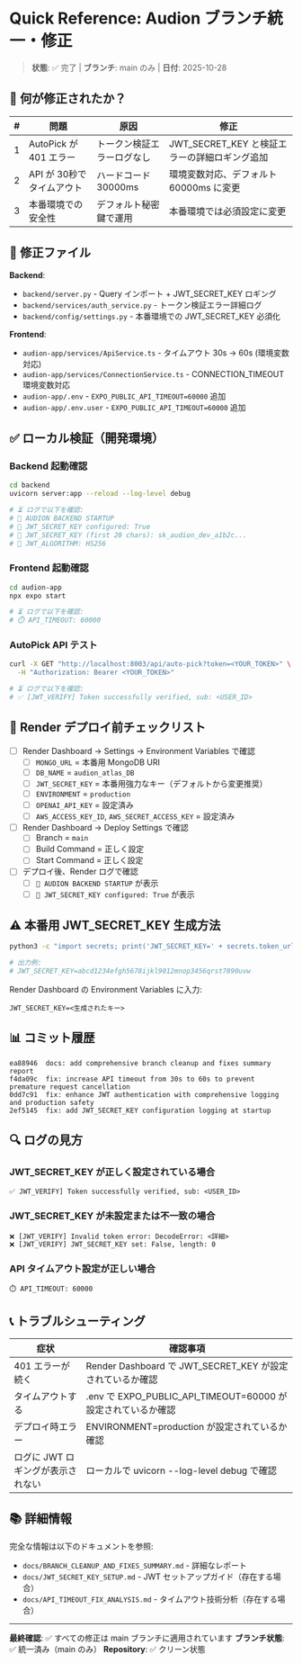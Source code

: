 # Quick Reference: Audion ブランチ統一・修正

> **状態**: ✅ 完了 | **ブランチ**: main のみ | **日付**: 2025-10-28

## 🎯 何が修正されたか？

| # | 問題 | 原因 | 修正 |
|-|-|-|-|
| 1 | AutoPick が 401 エラー | トークン検証エラーログなし | JWT_SECRET_KEY と検証エラーの詳細ロギング追加 |
| 2 | API が 30秒でタイムアウト | ハードコード 30000ms | 環境変数対応、デフォルト 60000ms に変更 |
| 3 | 本番環境での安全性 | デフォルト秘密鍵で運用 | 本番環境では必須設定に変更 |

## 🔧 修正ファイル

**Backend**:
- `backend/server.py` - Query インポート + JWT_SECRET_KEY ロギング
- `backend/services/auth_service.py` - トークン検証エラー詳細ログ
- `backend/config/settings.py` - 本番環境での JWT_SECRET_KEY 必須化

**Frontend**:
- `audion-app/services/ApiService.ts` - タイムアウト 30s → 60s (環境変数対応)
- `audion-app/services/ConnectionService.ts` - CONNECTION_TIMEOUT 環境変数対応
- `audion-app/.env` - `EXPO_PUBLIC_API_TIMEOUT=60000` 追加
- `audion-app/.env.user` - `EXPO_PUBLIC_API_TIMEOUT=60000` 追加

## ✅ ローカル検証（開発環境）

### Backend 起動確認
```bash
cd backend
uvicorn server:app --reload --log-level debug

# ⏳ ログで以下を確認:
# 🚀 AUDION BACKEND STARTUP
# 🔐 JWT_SECRET_KEY configured: True
# 🔐 JWT_SECRET_KEY (first 20 chars): sk_audion_dev_a1b2c...
# 🔐 JWT_ALGORITHM: HS256
```

### Frontend 起動確認
```bash
cd audion-app
npx expo start

# ⏳ ログで以下を確認:
# ⏱️ API_TIMEOUT: 60000
```

### AutoPick API テスト
```bash
curl -X GET "http://localhost:8003/api/auto-pick?token=<YOUR_TOKEN>" \
  -H "Authorization: Bearer <YOUR_TOKEN>"

# ⏳ ログで以下を確認:
# ✅ [JWT_VERIFY] Token successfully verified, sub: <USER_ID>
```

## 🚀 Render デプロイ前チェックリスト

- [ ] Render Dashboard → Settings → Environment Variables で確認
  - [ ] `MONGO_URL` = 本番用 MongoDB URI
  - [ ] `DB_NAME` = `audion_atlas_DB`
  - [ ] `JWT_SECRET_KEY` = 本番用強力なキー（デフォルトから変更推奨）
  - [ ] `ENVIRONMENT` = `production`
  - [ ] `OPENAI_API_KEY` = 設定済み
  - [ ] `AWS_ACCESS_KEY_ID`, `AWS_SECRET_ACCESS_KEY` = 設定済み

- [ ] Render Dashboard → Deploy Settings で確認
  - [ ] Branch = `main`
  - [ ] Build Command = 正しく設定
  - [ ] Start Command = 正しく設定

- [ ] デプロイ後、Render ログで確認
  - [ ] `🚀 AUDION BACKEND STARTUP` が表示
  - [ ] `🔐 JWT_SECRET_KEY configured: True` が表示

## ⚠️ 本番用 JWT_SECRET_KEY 生成方法

```bash
python3 -c "import secrets; print('JWT_SECRET_KEY=' + secrets.token_urlsafe(32))"

# 出力例:
# JWT_SECRET_KEY=abcd1234efgh5678ijkl9012mnop3456qrst7890uvw
```

Render Dashboard の Environment Variables に入力:
```
JWT_SECRET_KEY=<生成されたキー>
```

## 📊 コミット履歴

```
ea88946  docs: add comprehensive branch cleanup and fixes summary report
f4da09c  fix: increase API timeout from 30s to 60s to prevent premature request cancellation
0dd7c91  fix: enhance JWT authentication with comprehensive logging and production safety
2ef5145  fix: add JWT_SECRET_KEY configuration logging at startup
```

## 🔍 ログの見方

### JWT_SECRET_KEY が正しく設定されている場合
```
✅ JWT_VERIFY] Token successfully verified, sub: <USER_ID>
```

### JWT_SECRET_KEY が未設定または不一致の場合
```
❌ [JWT_VERIFY] Invalid token error: DecodeError: <詳細>
❌ [JWT_VERIFY] JWT_SECRET_KEY set: False, length: 0
```

### API タイムアウト設定が正しい場合
```
⏱️ API_TIMEOUT: 60000
```

## 📞 トラブルシューティング

| 症状 | 確認事項 |
|-|-|
| 401 エラーが続く | Render Dashboard で JWT_SECRET_KEY が設定されているか確認 |
| タイムアウトする | .env で EXPO_PUBLIC_API_TIMEOUT=60000 が設定されているか確認 |
| デプロイ時エラー | ENVIRONMENT=production が設定されているか確認 |
| ログに JWT ロギングが表示されない | ローカルで uvicorn --log-level debug で確認 |

## 📚 詳細情報

完全な情報は以下のドキュメントを参照:
- `docs/BRANCH_CLEANUP_AND_FIXES_SUMMARY.md` - 詳細なレポート
- `docs/JWT_SECRET_KEY_SETUP.md` - JWT セットアップガイド（存在する場合）
- `docs/API_TIMEOUT_FIX_ANALYSIS.md` - タイムアウト技術分析（存在する場合）

---

**最終確認**: ✅ すべての修正は main ブランチに適用されています
**ブランチ状態**: ✅ 統一済み（main のみ）
**Repository**: ✅ クリーン状態

